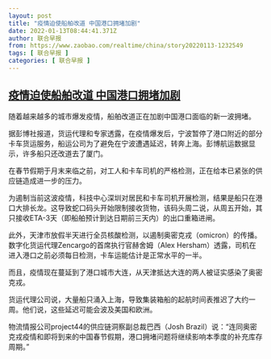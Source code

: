 ```yaml
---
layout: post
title: "疫情迫使船舶改道 中国港口拥堵加剧"
date: 2022-01-13T08:44:41.371Z
author: 联合早报
from: https://www.zaobao.com/realtime/china/story20220113-1232549
tags: [ 联合早报 ]
categories: [ 联合早报 ]
---
```

<!--1642084680000-->
[疫情迫使船舶改道 中国港口拥堵加剧](https://www.zaobao.com/realtime/china/story20220113-1232549)
------

<div>
<p>随着越来越多的城市爆发疫情，船舶改道正在加剧中国港口面临的新一波拥堵。</p><p>据彭博社报道，货运代理和专家透露，在疫情爆发后，宁波暂停了港口附近的部分卡车货运服务，船运公司为了避免在宁波遭遇延迟，转奔上海。彭博航运数据显示，许多船只还改道去了厦门。</p><p>在春节假期于月末来临之前，对工人和卡车司机的严格检测，正在给本已紧张的供应链造成进一步的压力。</p><section id="imu"><div id="dfp-ad-imu1">        </div></section><p>为遏制当前这波疫情，科技中心深圳对居民和卡车司机开展检测，结果是船只在港口大排长龙。这导致蛇口码头开始限制接收货物，该码头周二说，从周五开始，其只接收ETA-3天（即船舶预计到达日期前三天内）的出口重箱进闸。</p><p>此外，天津市放假半天进行全员核酸检测，以遏制奥密克戎（omicron）的传播。数字化货运代理Zencargo的首席执行官赫舍姆（Alex Hersham）透露，司机在进入港口之前必须每日检测，卡车运能估计是正常水平的一半。</p><p>而且，疫情现在蔓延到了港口城市大连，从天津抵达大连的两人被证实感染了奥密克戎。</p><div id="innity-in-post"></div><div id="dfp-ad-midarticlespecial">        </div><p>货运代理公司说，大量船只涌入上海，导致集装箱船的起航时间表推迟了大约一周。他们说，这些延迟可能会波及美国和欧洲。</p><p>物流情报公司project44的供应链洞察副总裁巴西（Josh Brazil）说：“连同奥密克戎疫情和即将到来的中国春节假期，港口拥堵问题将继续影响本季度的补充库存周期。”</p>      <div class="cx_paywall_placeholder" id="sph_cdp_40"></div>
</div>
